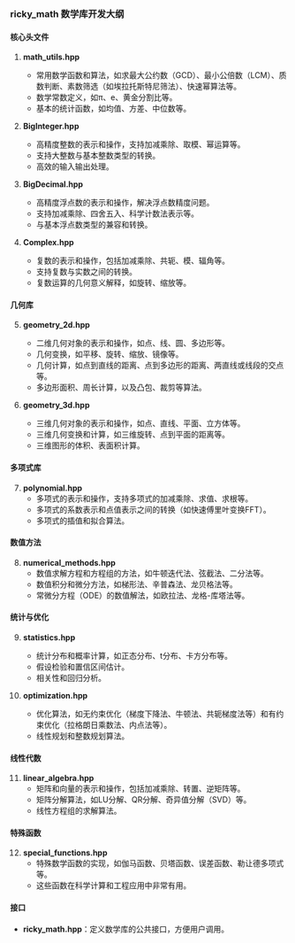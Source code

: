 ### ricky_math 数学库开发大纲

#### 核心头文件

1. **math_utils.hpp**
    - 常用数学函数和算法，如求最大公约数（GCD）、最小公倍数（LCM）、质数判断、素数筛选（如埃拉托斯特尼筛法）、快速幂算法等。
    - 数学常数定义，如π、e、黄金分割比等。
    - 基本的统计函数，如均值、方差、中位数等。

2. **BigInteger.hpp**
    - 高精度整数的表示和操作，支持加减乘除、取模、幂运算等。
    - 支持大整数与基本整数类型的转换。
    - 高效的输入输出处理。

3. **BigDecimal.hpp**
    - 高精度浮点数的表示和操作，解决浮点数精度问题。
    - 支持加减乘除、四舍五入、科学计数法表示等。
    - 与基本浮点数类型的兼容和转换。

4. **Complex.hpp**
    - 复数的表示和操作，包括加减乘除、共轭、模、辐角等。
    - 支持复数与实数之间的转换。
    - 复数运算的几何意义解释，如旋转、缩放等。

#### 几何库

5. **geometry_2d.hpp**
    - 二维几何对象的表示和操作，如点、线、圆、多边形等。
    - 几何变换，如平移、旋转、缩放、镜像等。
    - 几何计算，如点到直线的距离、点到多边形的距离、两直线或线段的交点等。
    - 多边形面积、周长计算，以及凸包、裁剪等算法。

6. **geometry_3d.hpp**
    - 三维几何对象的表示和操作，如点、直线、平面、立方体等。
    - 三维几何变换和计算，如三维旋转、点到平面的距离等。
    - 三维图形的体积、表面积计算。

#### 多项式库

7. **polynomial.hpp**
    - 多项式的表示和操作，支持多项式的加减乘除、求值、求根等。
    - 多项式的系数表示和点值表示之间的转换（如快速傅里叶变换FFT）。
    - 多项式的插值和拟合算法。

#### 数值方法

8. **numerical_methods.hpp**
    - 数值求解方程和方程组的方法，如牛顿迭代法、弦截法、二分法等。
    - 数值积分和微分方法，如梯形法、辛普森法、龙贝格法等。
    - 常微分方程（ODE）的数值解法，如欧拉法、龙格-库塔法等。

#### 统计与优化

9. **statistics.hpp**
    - 统计分布和概率计算，如正态分布、t分布、卡方分布等。
    - 假设检验和置信区间估计。
    - 相关性和回归分析。

10. **optimization.hpp**
    - 优化算法，如无约束优化（梯度下降法、牛顿法、共轭梯度法等）和有约束优化（拉格朗日乘数法、内点法等）。
    - 线性规划和整数规划算法。

#### 线性代数

11. **linear_algebra.hpp**
    - 矩阵和向量的表示和操作，包括加减乘除、转置、逆矩阵等。
    - 矩阵分解算法，如LU分解、QR分解、奇异值分解（SVD）等。
    - 线性方程组的求解算法。

#### 特殊函数

12. **special_functions.hpp**
    - 特殊数学函数的实现，如伽马函数、贝塔函数、误差函数、勒让德多项式等。
    - 这些函数在科学计算和工程应用中非常有用。

#### 接口

- **ricky_math.hpp**：定义数学库的公共接口，方便用户调用。
